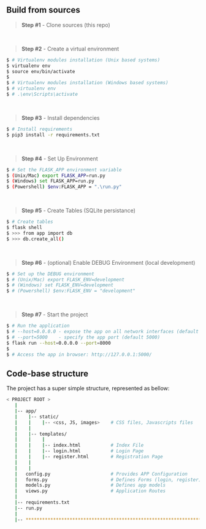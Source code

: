 ## Build from sources

> **Step #1** - Clone sources (this repo)

<br />

> **Step #2** - Create a virtual environment

```bash
$ # Virtualenv modules installation (Unix based systems)
$ virtualenv env
$ source env/bin/activate
$
$ # Virtualenv modules installation (Windows based systems)
$ # virtualenv env
$ # .\env\Scripts\activate
```

<br />

> **Step #3** - Install dependencies

```bash
$ # Install requirements
$ pip3 install -r requirements.txt
```

<br />

> **Step #4** - Set Up Environment

```bash
$ # Set the FLASK_APP environment variable
$ (Unix/Mac) export FLASK_APP=run.py
$ (Windows) set FLASK_APP=run.py
$ (Powershell) $env:FLASK_APP = ".\run.py"
```

<br />

> **Step #5** - Create Tables (SQLite persistance)

```bash
$ # Create tables
$ flask shell
$ >>> from app import db
$ >>> db.create_all()
```

<br />

> **Step #6** - (optional) Enable DEBUG Environment (local development)

```bash
$ # Set up the DEBUG environment
$ # (Unix/Mac) export FLASK_ENV=development
$ # (Windows) set FLASK_ENV=development
$ # (Powershell) $env:FLASK_ENV = "development"
```

<br />

> **Step #7** - Start the project

```bash
$ # Run the application
$ # --host=0.0.0.0 - expose the app on all network interfaces (default 127.0.0.1)
$ # --port=5000    - specify the app port (default 5000)
$ flask run --host=0.0.0.0 --port=8000
$
$ # Access the app in browser: http://127.0.0.1:5000/
```

## Code-base structure

The project has a super simple structure, represented as bellow:

```bash
< PROJECT ROOT >
   |
   |-- app/
   |    |-- static/
   |    |    |-- <css, JS, images>    # CSS files, Javascripts files
   |    |
   |    |-- templates/
   |    |    |
   |    |    |-- index.html           # Index File
   |    |    |-- login.html           # Login Page
   |    |    |-- register.html        # Registration Page
   |    |
   |    |
   |   config.py                      # Provides APP Configuration
   |   forms.py                       # Defines Forms (login, register)
   |   models.py                      # Defines app models
   |   views.py                       # Application Routes
   |
   |-- requirements.txt
   |-- run.py
   |
   |-- ************************************************************************
```

<br />